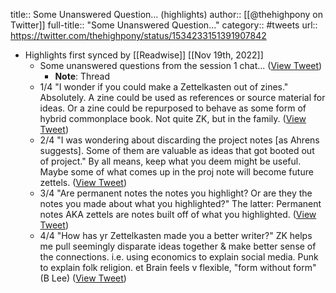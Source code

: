 title:: Some Unanswered Question... (highlights)
author:: [[@thehighpony on Twitter]]
full-title:: "Some Unanswered Question..."
category:: #tweets
url:: https://twitter.com/thehighpony/status/1534233151391907842

- Highlights first synced by [[Readwise]] [[Nov 19th, 2022]]
	- Some unanswered questions from the session 1 chat... ([View Tweet](https://twitter.com/thehighpony/status/1534233151391907842))
		- **Note**: Thread
	- 1/4 "I wonder if you could make a Zettelkasten out of zines." Absolutely. A zine could be used as references or source material for ideas. Or a zine could be repurposed to behave as some form of hybrid commonplace book. Not quite ZK, but in the family. ([View Tweet](https://twitter.com/thehighpony/status/1534233152306266113))
	- 2/4 "I was wondering about discarding the project notes [as Ahrens suggests]. Some of them are valuable as ideas that got booted out of project." By all means, keep what you deem might be useful. Maybe some of what comes up in the proj note will become future zettels. ([View Tweet](https://twitter.com/thehighpony/status/1534233153312890880))
	- 3/4 "Are permanent notes the notes you highlight? Or are they the notes you made about what you highlighted?" The latter: Permanent notes AKA zettels are notes built off of what you highlighted. ([View Tweet](https://twitter.com/thehighpony/status/1534233154311036928))
	- 4/4 "How has yr Zettelkasten made you a better writer?" ZK helps me pull seemingly disparate ideas together & make better sense of the connections. i.e. using economics to explain social media. Punk to explain folk religion. et Brain feels v flexible, "form without form" (B Lee) ([View Tweet](https://twitter.com/thehighpony/status/1534233155280027648))